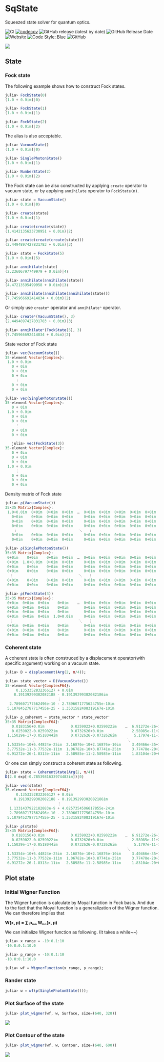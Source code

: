 # SqState

Squeezed state solver for quantum optics.

![CI](https://github.com/foldfelis/SqState.jl/workflows/CI/badge.svg)
[![codecov](https://codecov.io/gh/foldfelis/SqState.jl/branch/master/graph/badge.svg?token=LIVF96N05K)](https://codecov.io/gh/foldfelis/SqState.jl)
![GitHub release (latest by date)](https://img.shields.io/github/v/release/foldfelis/Sqstate.jl)
![GitHub Release Date](https://img.shields.io/github/release-date/foldfelis/SqState.jl)
![Website](https://img.shields.io/website?url=https%3A%2F%2Ffoldfelis.github.io%2FSqState.jl%2F)
[![Code Style: Blue](https://img.shields.io/badge/code%20style-blue-4495d1.svg)](https://github.com/invenia/BlueStyle)
![GitHub](https://img.shields.io/github/license/foldfelis/SqState.jl)

![](gallery/wigner_surface_|0>.png)

## State

### Fock state

The following example shows how to construct Fock states.

```julia
julia> FockState(0)
(1.0 + 0.0im)|0⟩

julia> FockState(1)
(1.0 + 0.0im)|1⟩

julia> FockState(2)
(1.0 + 0.0im)|2⟩
```

The alias is also acceptable.

```julia
julia> VacuumState()
(1.0 + 0.0im)|0⟩

julia> SinglePhotonState()
(1.0 + 0.0im)|1⟩

julia> NumberState(2)
(1.0 + 0.0im)|2⟩
```

The Fock state can be also constructed by applying `create` operator to vacuum state, or by applying `annihilate` operator to `FockState(n)`.

```julia
julia> state = VacuumState()
(1.0 + 0.0im)|0⟩

julia> create(state)
(1.0 + 0.0im)|1⟩

julia> create(create(state))
(1.4142135623730951 + 0.0im)|2⟩

julia> create(create(create(state)))
(2.4494897427831783 + 0.0im)|3⟩
```

```julia
julia> state = FockState(5)
(1.0 + 0.0im)|5⟩

julia> annihilate(state)
(2.23606797749979 + 0.0im)|4⟩

julia> annihilate(annihilate(state))
(4.47213595499958 + 0.0im)|3⟩

julia> annihilate(annihilate(annihilate(state)))
(7.745966692414834 + 0.0im)|2⟩
```

Or simply use `createⁿ` operator and `annihilateⁿ` operator.

```julia
julia> createⁿ(VacuumState(), 3)
(2.4494897427831783 + 0.0im)|3⟩

julia> annihilateⁿ(FockState(5), 3)
(7.745966692414834 + 0.0im)|2⟩
```

State vector of Fock state

```julia
julia> vec(VacuumState())
35-element Vector{Complex}:
 1.0 + 0.0im
   0 + 0im
   0 + 0im
   0 + 0im
     ⋮
   0 + 0im
   0 + 0im

julia> vec(SinglePhotonState())
35-element Vector{Complex}:
   0 + 0im
 1.0 + 0.0im
   0 + 0im
   0 + 0im
     ⋮
   0 + 0im
   0 + 0im

   julia> vec(FockState(3))
35-element Vector{Complex}:
   0 + 0im
   0 + 0im
   0 + 0im
 1.0 + 0.0im
     ⋮
   0 + 0im
   0 + 0im
   0 + 0im
```

Density matrix of Fock state

```julia
julia> ρ(VacuumState())
35×35 Matrix{Complex}:
 1.0+0.0im  0+0im  0+0im  0+0im  …  0+0im  0+0im  0+0im  0+0im  0+0im
   0+0im    0+0im  0+0im  0+0im     0+0im  0+0im  0+0im  0+0im  0+0im
   0+0im    0+0im  0+0im  0+0im     0+0im  0+0im  0+0im  0+0im  0+0im
   0+0im    0+0im  0+0im  0+0im     0+0im  0+0im  0+0im  0+0im  0+0im
    ⋮                            ⋱   ⋮
   0+0im    0+0im  0+0im  0+0im     0+0im  0+0im  0+0im  0+0im  0+0im
   0+0im    0+0im  0+0im  0+0im     0+0im  0+0im  0+0im  0+0im  0+0im

julia> ρ(SinglePhotonState())
35×35 Matrix{Complex}:
 0+0im    0+0im    0+0im  0+0im  …  0+0im  0+0im  0+0im  0+0im  0+0im
 0+0im  1.0+0.0im  0+0im  0+0im     0+0im  0+0im  0+0im  0+0im  0+0im
 0+0im    0+0im    0+0im  0+0im     0+0im  0+0im  0+0im  0+0im  0+0im
 0+0im    0+0im    0+0im  0+0im     0+0im  0+0im  0+0im  0+0im  0+0im
  ⋮                              ⋱   ⋮
 0+0im    0+0im    0+0im  0+0im     0+0im  0+0im  0+0im  0+0im  0+0im
 0+0im    0+0im    0+0im  0+0im     0+0im  0+0im  0+0im  0+0im  0+0im

julia> ρ(FockState(3))
35×35 Matrix{Complex}:
 0+0im  0+0im  0+0im    0+0im    …  0+0im  0+0im  0+0im  0+0im  0+0im
 0+0im  0+0im  0+0im    0+0im       0+0im  0+0im  0+0im  0+0im  0+0im
 0+0im  0+0im  0+0im    0+0im       0+0im  0+0im  0+0im  0+0im  0+0im
 0+0im  0+0im  0+0im  1.0+0.0im     0+0im  0+0im  0+0im  0+0im  0+0im
  ⋮                              ⋱   ⋮
 0+0im  0+0im  0+0im    0+0im       0+0im  0+0im  0+0im  0+0im  0+0im
 0+0im  0+0im  0+0im    0+0im       0+0im  0+0im  0+0im  0+0im  0+0im
 0+0im  0+0im  0+0im    0+0im       0+0im  0+0im  0+0im  0+0im  0+0im
```

### Coherent state

A coherent state is often construced by a displacement operator(with specific argument) working on a vacuum state.

```julia
julia> D = displacement(Arg(2, π/4));

julia> state_vector = D(VacuumState())
35-element Vector{ComplexF64}:
     0.1353352832366127 + 0.0im
    0.19139299302082188 - 0.19139299302082186im
                        ⋮
  2.789607177562496e-10 - 2.7896071775624755e-10im
 5.1078452787717455e-25 - 1.3531582408319167e-10im

julia> ρ_coherent = state_vector * state_vector'
35×35 Matrix{ComplexF64}:
   0.0183156+0.0im            0.0259022+0.0259022im    …  6.91272e-26+1.8313e-11im
   0.0259022-0.0259022im      0.0732626+0.0im             2.58985e-11+2.58985e-11im
 1.15029e-17-0.0518044im      0.0732626-0.0732626im        5.1797e-11-1.8402e-25im
            ⋮                                          ⋱
 1.53354e-10+5.44824e-25im  2.16876e-10+2.16876e-10im     3.40466e-35+1.53332e-19im
 3.77532e-11-3.77532e-11im  1.06782e-10+3.87741e-25im     3.77478e-20+3.77478e-20im
 6.91272e-26-1.8313e-11im   2.58985e-11-2.58985e-11im     1.83104e-20+0.0im
```

Or one can simply construct a coherent state as following.

```julia
julia> state = CoherentState(Arg(2, π/4))
D(2.0 exp[-0.7853981633974483im])|0⟩

julia> vec(state)
35-element Vector{ComplexF64}:
     0.1353352832366127 + 0.0im
    0.19139299302082188 - 0.19139299302082186im
                        ⋮
  1.1331437922182883e-9 + 4.0257354506617855e-24im
  2.789607177562496e-10 - 2.7896071775624755e-10im
 5.1078452787717455e-25 - 1.3531582408319167e-10im

julia> ρ(state)
35×35 Matrix{ComplexF64}:
   0.0183156+0.0im            0.0259022+0.0259022im    …  6.91272e-26+1.8313e-11im
   0.0259022-0.0259022im      0.0732626+0.0im             2.58985e-11+2.58985e-11im
 1.15029e-17-0.0518044im      0.0732626-0.0732626im        5.1797e-11-1.8402e-25im
            ⋮                                          ⋱
 1.53354e-10+5.44824e-25im  2.16876e-10+2.16876e-10im     3.40466e-35+1.53332e-19im
 3.77532e-11-3.77532e-11im  1.06782e-10+3.87741e-25im     3.77478e-20+3.77478e-20im
 6.91272e-26-1.8313e-11im   2.58985e-11-2.58985e-11im     1.83104e-20+0.0im
```

## Plot state

### Initial Wigner Function

The Wigner function is calculate by Moyal function in Fock basis. And due to the fact that the Moyal function is a generalization of the Wigner function. We can therefore implies that

**W(x, p) = ∑ ρₘₙ Wₘₙ(x, p)**

We can initialize Wigner function as following. (It takes a while~~)

```julia
julia> x_range = -10:0.1:10
-10.0:0.1:10.0

julia> p_range = -10:0.1:10
-10.0:0.1:10.0

julia> wf = WignerFunction(x_range, p_range);
```

### Rander state

```julia
julia> w = wf(ρ(SinglePhotonState()));
```

### Plot **Surface** of the state

```julia
julia> plot_wigner(wf, w, Surface, size=(640, 320))
```

![](gallary/../gallery/wigner_surface_|1>.png)

### Plot **Contour** of the state

```julia
julia> plot_wigner(wf, w, Contour, size=(640, 600))
```

![](gallary/../gallery/wigner_contour_|1>.png)
